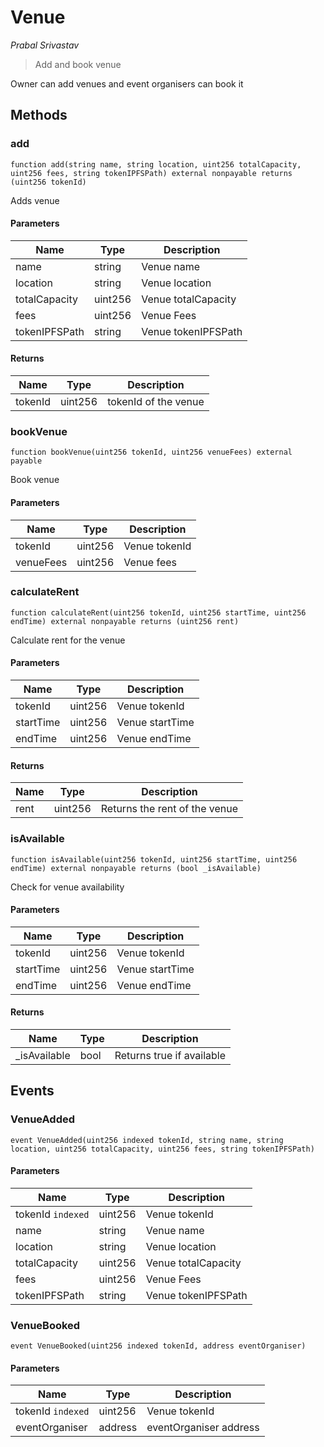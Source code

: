 # Venue

*Prabal Srivastav*

> Add and book venue 

Owner can add venues and event organisers can book it



## Methods

### add

```solidity
function add(string name, string location, uint256 totalCapacity, uint256 fees, string tokenIPFSPath) external nonpayable returns (uint256 tokenId)
```

Adds venue



#### Parameters

| Name | Type | Description |
|---|---|---|
| name | string | Venue name |
| location | string | Venue location |
| totalCapacity | uint256 | Venue totalCapacity |
| fees | uint256 | Venue Fees |
| tokenIPFSPath | string | Venue tokenIPFSPath |

#### Returns

| Name | Type | Description |
|---|---|---|
| tokenId | uint256 | tokenId of the venue |

### bookVenue

```solidity
function bookVenue(uint256 tokenId, uint256 venueFees) external payable
```

Book venue



#### Parameters

| Name | Type | Description |
|---|---|---|
| tokenId | uint256 | Venue tokenId |
| venueFees | uint256 | Venue fees  |

### calculateRent

```solidity
function calculateRent(uint256 tokenId, uint256 startTime, uint256 endTime) external nonpayable returns (uint256 rent)
```

Calculate rent for the venue



#### Parameters

| Name | Type | Description |
|---|---|---|
| tokenId | uint256 | Venue tokenId |
| startTime | uint256 | Venue startTime |
| endTime | uint256 | Venue endTime |

#### Returns

| Name | Type | Description |
|---|---|---|
| rent | uint256 | Returns the rent of the venue |

### isAvailable

```solidity
function isAvailable(uint256 tokenId, uint256 startTime, uint256 endTime) external nonpayable returns (bool _isAvailable)
```

Check for venue availability



#### Parameters

| Name | Type | Description |
|---|---|---|
| tokenId | uint256 | Venue tokenId |
| startTime | uint256 | Venue startTime |
| endTime | uint256 | Venue endTime |

#### Returns

| Name | Type | Description |
|---|---|---|
| _isAvailable | bool | Returns true if available |



## Events

### VenueAdded

```solidity
event VenueAdded(uint256 indexed tokenId, string name, string location, uint256 totalCapacity, uint256 fees, string tokenIPFSPath)
```





#### Parameters

| Name | Type | Description |
|---|---|---|
| tokenId `indexed` | uint256 | Venue tokenId |
| name  | string | Venue name |
| location  | string | Venue location |
| totalCapacity  | uint256 | Venue totalCapacity |
| fees  | uint256 | Venue Fees |
| tokenIPFSPath  | string | Venue tokenIPFSPath |

### VenueBooked

```solidity
event VenueBooked(uint256 indexed tokenId, address eventOrganiser)
```





#### Parameters

| Name | Type | Description |
|---|---|---|
| tokenId `indexed` | uint256 | Venue tokenId |
| eventOrganiser  | address | eventOrganiser address |



